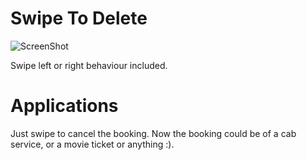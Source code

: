 Swipe To Delete
=============

![ScreenShot](https://raw.github.com/kiok46/swipetodelete/master/screenshot.png)

Swipe left or right behaviour included.

Applications
=============

Just swipe to cancel the booking.
Now the booking could be of a cab service, or a movie ticket or anything :).




